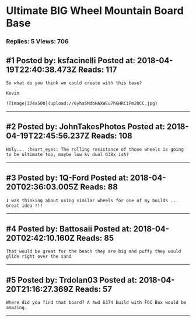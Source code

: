 # Ultimate BIG Wheel Mountain Board Base

### Replies: 5 Views: 706

## \#1 Posted by: ksfacinelli Posted at: 2018-04-19T22:40:38.473Z Reads: 117

```
So what do you think we could create with this base?

Kevin

![image|374x500](upload://6yha5MdbHAXWEu7hGHRCiPm2OCC.jpg)
```

---
## \#2 Posted by: JohnTakesPhotos Posted at: 2018-04-19T22:45:56.237Z Reads: 108

```
Holy... :heart_eyes: The rolling resistance of those wheels is going to be ultimate too, maybe low kv dual 638x ish?
```

---
## \#3 Posted by: 1Q-Ford Posted at: 2018-04-20T02:36:03.005Z Reads: 88

```
I was thinking about using similar wheels for one of my builds ... Great idea !!!
```

---
## \#4 Posted by: Battosaii Posted at: 2018-04-20T02:42:10.160Z Reads: 85

```
That would be great for the beach they are big and puffy they would glide right over the sand
```

---
## \#5 Posted by: Trdolan03 Posted at: 2018-04-20T21:16:27.369Z Reads: 57

```
Where did you find that board? A 4wd 6374 build with FOC Box would be amazing.
```

---
